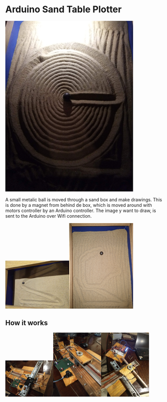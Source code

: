 # Arduino Sand Table Plotter

<img src="https://raw.githubusercontent.com/hlavrencic/imageHost/master/arduinoSandPlotterTable/IMG_20200825_231622.jpg" width="400" >

A small metalic ball is moved through a sand box and make drawings. This is done by a magnet from behind de box, which is moved around with motors controller by an Arduino controller. The image y want to draw, is sent to the Arduino over Wifi  connection.

<div>
  <a href="https://raw.githubusercontent.com/hlavrencic/imageHost/master/arduinoSandPlotterTable/IMG_20200807_000247437.jpg"><img src="https://raw.githubusercontent.com/hlavrencic/imageHost/master/arduinoSandPlotterTable/IMG_20200807_000247437.jpg" width="200"></a><a href="https://raw.githubusercontent.com/hlavrencic/imageHost/master/arduinoSandPlotterTable/IMG_20200825_003217169.jpg"><img src="https://raw.githubusercontent.com/hlavrencic/imageHost/master/arduinoSandPlotterTable/IMG_20200825_003217169.jpg" width="200" ></a>
</div>


## How it works
<div>
  <a href="https://raw.githubusercontent.com/hlavrencic/imageHost/master/arduinoSandPlotterTable/IMG_20200719_012549562.jpg"><img src="https://raw.githubusercontent.com/hlavrencic/imageHost/master/arduinoSandPlotterTable/IMG_20200719_012549562.jpg" width="150" ></a><a href="https://raw.githubusercontent.com/hlavrencic/imageHost/master/arduinoSandPlotterTable/IMG_20200719_001501012.jpg"><img src="https://raw.githubusercontent.com/hlavrencic/imageHost/master/arduinoSandPlotterTable/IMG_20200719_001501012.jpg" width="150" ></a><a href="https://raw.githubusercontent.com/hlavrencic/imageHost/master/arduinoSandPlotterTable/IMG_20200607_195718502.jpg"><img src="https://raw.githubusercontent.com/hlavrencic/imageHost/master/arduinoSandPlotterTable/IMG_20200607_195718502.jpg" width="150" ></a>
</div>
